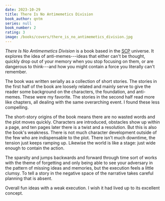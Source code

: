 ```yaml
---
date: 2023-10-29
title: There Is No Antimemetics Division
book_author: qntm
series: null
book_number: 2
rating: 3
image: /books/covers/there_is_no_antimemetics_division.jpg
---
```


<cite class="book-title">There Is No Antimemetics Division</cite> is a book
based in the [SCP][scp] universe. It explores the idea of anti-memes---ideas
that either can't be thought, quickly drop out of your memory when you stop
focusing on them, or are dangerous to think---and how you might contain a
force you literally can't remember.

[scp]: https://en.wikipedia.org/wiki/SCP_Foundation

The book was written serially as a collection of short stories. The stories in
the first half of the book are loosely related and mainly serve to give the
reader some background on the characters, the foundation, and anti-memes.
These were my favorite. The stories in the second half read more like
chapters, all dealing with the same overarching event. I found these less
compelling.

The short-story origins of the book means there are no wasted words and the
plot moves quickly. Characters are introduced, obstacles show up within a
page, and ten pages later there is a twist and a resolution. But this is also
the book's weakness. There is not much character development outside of the
few who are indispensable to the plot. There isn't much downtime, the tension
just keeps ramping up. Likewise the world is like a stage: just wide enough to
contain the action.

The sparsity and jumps backwards and forward through time sort of works with
the theme of forgetting and only being able to see your adversary in the
pattern of missing ideas and memories, but the execution feels a little
clumsy. To tell a story in the negative space of the narrative takes careful
planning that is absent.

Overall fun ideas with a weak execution. I wish it had lived up to its
excellent concept.
